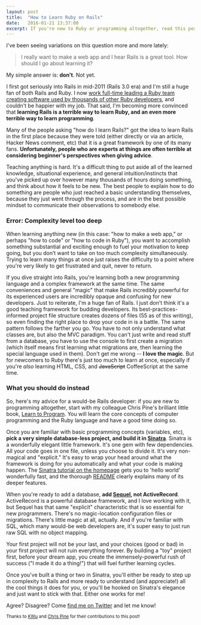 ```yaml
---
layout: post
title:  "How to Learn Ruby on Rails"
date:   2016-01-21 13:37:00
excerpt: If you're new to Ruby or programming altogether, read this post for my best advice on how to learn to make web apps with Ruby on Rails.
---
```


I've been seeing variations on this question more and more lately:

> I really want to make a web app and I hear Rails is a great tool. How should I go about learning it?

My simple answer is: **don't**. Not yet.

I first got seriously into Rails in mid-2011 (Rails 3.0 era) and I'm still a huge fan of both Rails and Ruby. I now [work full-time leading a Ruby team creating software used by thousands of other Ruby developers](https://github.com/newrelic/rpm), and couldn't be happier with my job. That said, I'm becoming more convinced that **learning Rails is a terrible way to learn Ruby, and an even more terrible way to learn programming**.

Many of the people asking "how do I learn Rails?" got the idea to learn Rails in the first place because they were told (either directly or via an article, Hacker News comment, etc) that it is  a great framework by one of its many fans. **Unfortunately, people who are experts at things are often terrible at considering beginner's perspectives when giving advice**.

Teaching anything is hard. It's a difficult thing to put aside all of the learned knowledge, situational experience, and general intuition/instincts that you've picked up over however many thousands of hours doing something, and think about how it feels to be new. The best people to explain how to do something are people who just reached a basic understanding themselves, because they just went through the process, and are in the best possible mindset to communicate their observations to somebody else.

### Error: Complexity level too deep

When learning anything new (in this case: "how to make a web app," or perhaps "how to code" or "how to code in Ruby"), you want to accomplish something substantial and exciting enough to fuel your motivation to keep going, but you don’t want to take on too much complexity simultaneously. Trying to learn many things at once just raises the difficulty to a point where you're very likely to get frustrated and quit, never to return.

If you dive straight into Rails, you're learning both a new programming language and a complex framework at the same time. The same conveniences and general "magic" that make Rails incredibly powerful for its experienced users are incredibly opaque and confusing for new developers. Just to reiterate, I'm a huge fan of Rails. I just don't think it's a good teaching framework for budding developers. Its best-practices-informed project file structure creates dozens of files (55 as of this writing), so even finding the right place to drop your code in is a battle. The same pattern follows the farther you go. You have to not only understand what classes are, but also the MVC paradigm. You can't just write and read stuff from a database, you have to use the console to first create a migration (which itself means first learning what migrations are, then learning the special language used in them). Don't get me wrong -- **I love the magic**. But for newcomers to Ruby there's just too much to learn at once, especially if you're *also* learning HTML, CSS, and <s>JavaScript</s> CoffeeScript at the same time.

### What you should do instead

So, here's my advice for a would-be Rails developer: if you are new to programming altogether, start with my colleague Chris Pine's brilliant little book, [Learn to Program](http://amzn.to/23fTg1C). You will learn the core concepts of computer programming and the Ruby language and have a good time doing so.

Once you are familiar with basic programming concepts (variables, etc), **pick a very simple database-less project, and build it in [Sinatra](http://www.sinatrarb.com/)**. Sinatra is a wonderfully elegant little framework. It's one gem with few dependencies. All your code goes in one file, unless you choose to divide it. It's very non-magical and "explicit." It's easy to wrap your head around what the framework is doing for you automatically and what your code is making happen. The [Sinatra tutorial on the homepage](http://www.sinatrarb.com/) gets you to 'hello world' wonderfully fast, and the thorough [README](http://www.sinatrarb.com/intro.html) clearly explains many of its deeper features.


When you're ready to add a database, **add [Sequel](https://github.com/jeremyevans/sequel), not ActiveRecord**. ActiveRecord is a powerful database framework, and I love working with it, but Sequel has that same "explicit" characteristic that is so essential for new programmers. There's no magic-location configuration files or migrations. There's little magic at all, actually. And if you're familiar with SQL, which many would-be web developers are, it's super easy to just run raw SQL with no object mapping.

Your first project will not be your last, and your choices (good or bad) in your first project will not ruin everything forever. By building a "toy" project first, before your dream app, you create the immensely-powerful rush of success ("I made it do a thing!") that will fuel further learning cycles. 

Once you've built a thing or two in Sinatra, you'll either be ready to step up in complexity to Rails and more ready to understand (and appreciate!) all the cool things it does for you, or you'll be hooked on Sinatra's elegance and just want to stick with that. Either one works for me!

Agree? Disagree? Come <a href="https://twitter.com/timkrajcar">find me on Twitter</a> and let me know!

<small> Thanks to <a href="https://twitter.com/kwugirl">KWu</a> and <a href="https://twitter.com/otherchrispine">Chris Pine</a> for their contributions to this post!</small>

